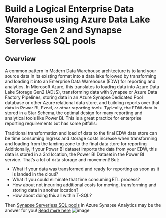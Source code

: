 # Build a Logical Enterprise Data Warehouse using Azure Data Lake Storage Gen 2 and Synapse Serverless SQL pools

## Overview 
A common pattern in Modern Data Warehouse architecture is to land your source data in its existing format into a data lake followed by transforming and loading it into an Enterprise Data Warehouse (EDW) for reporting and analytics.  In Microsoft Azure, this translates to loading data into Azure Data Lake Storage Gen2 (ADLS), transforming data with Synapse or Azure Data Factory Pipelines, storing data in an Azure Synapse Dedicated Pool database or other Azure relational data store, and building reports over that data in Power BI, Excel, or other reporting tools. Typically, the EDW data is stored in a Star Schema, the optimal design for many reporting and analytical tools like Power BI.  This is a great practice for enterprise reporting requirements but has some pitfalls: 

Traditional transformation and load of data to the final EDW data store can be time consuming
Ingress and storage costs increase when transforming and loading from the landing zone to the final data store for reporting 
Additionally, if your Power BI dataset imports the data from your EDW, this data is stored in a 3rd location, the Power BI Dataset in the Power BI service. That’s a lot of data storage and movement! But: 

 - What if your data was transformed and ready for reporting as soon as it is landed in the cloud?  
 - What if you could eliminate that time consuming ETL process? 
 - How about not incurring additional costs for moving, transforming and storing data in another location?  
 - How about doing this all within T-SQL? 
 
Then [Synapse Serverless SQL pools](https://docs.microsoft.com/en-us/azure/synapse-analytics/sql/on-demand-workspace-overview) in Azure Synapse Analytics may be the answer for you! [Read more here](https://techcommunity.microsoft.com/t5/fasttrack-for-azure/build-a-logical-enterprise-data-warehouse-with-adls-and-synapse/ba-p/3622092)
![image](https://user-images.githubusercontent.com/57195527/189446878-42145e84-db3f-4e4a-ba24-9876115580bb.png)
